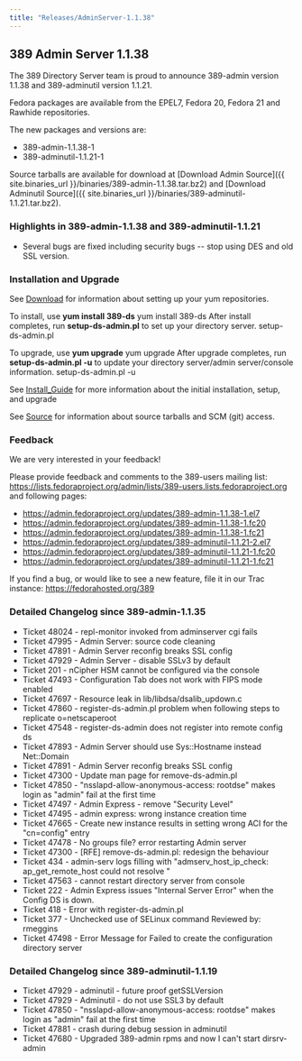 ```yaml
---
title: "Releases/AdminServer-1.1.38"
---
```

389 Admin Server 1.1.38
-----------------------------

The 389 Directory Server team is proud to announce 389-admin version 1.1.38 and 389-adminutil version 1.1.21.

Fedora packages are available from the EPEL7, Fedora 20, Fedora 21 and Rawhide repositories.

The new packages and versions are:

-   389-admin-1.1.38-1
-   389-adminutil-1.1.21-1

Source tarballs are available for download at [Download Admin Source]({{ site.binaries_url }}/binaries/389-admin-1.1.38.tar.bz2) and 
[Download Adminutil Source]({{ site.binaries_url }}/binaries/389-adminutil-1.1.21.tar.bz2).

### Highlights in 389-admin-1.1.38 and 389-adminutil-1.1.21

-   Several bugs are fixed including security bugs -- stop using DES and old SSL version.

### Installation and Upgrade

See [Download](../download.html) for information about setting up your yum repositories.

To install, use **yum install 389-ds** yum install 389-ds After install completes, run **setup-ds-admin.pl** to set up your directory server. setup-ds-admin.pl

To upgrade, use **yum upgrade** yum upgrade After upgrade completes, run **setup-ds-admin.pl -u** to update your directory server/admin server/console information. setup-ds-admin.pl -u

See [Install\_Guide](../legacy/install-guide.html) for more information about the initial installation, setup, and upgrade

See [Source](../development/source.html) for information about source tarballs and SCM (git) access.

### Feedback

We are very interested in your feedback!

Please provide feedback and comments to the 389-users mailing list: <https://lists.fedoraproject.org/admin/lists/389-users.lists.fedoraproject.org> and following pages:

-   <https://admin.fedoraproject.org/updates/389-admin-1.1.38-1.el7>
-   <https://admin.fedoraproject.org/updates/389-admin-1.1.38-1.fc20>
-   <https://admin.fedoraproject.org/updates/389-admin-1.1.38-1.fc21>
-   <https://admin.fedoraproject.org/updates/389-adminutil-1.1.21-2.el7>
-   <https://admin.fedoraproject.org/updates/389-adminutil-1.1.21-1.fc20>
-   <https://admin.fedoraproject.org/updates/389-adminutil-1.1.21-1.fc21>

If you find a bug, or would like to see a new feature, file it in our Trac instance: <https://fedorahosted.org/389>

### Detailed Changelog since 389-admin-1.1.35

-   Ticket 48024 - repl-monitor invoked from adminserver cgi fails
-   Ticket 47995 - Admin Server: source code cleaning
-   Ticket 47891 - Admin Server reconfig breaks SSL config
-   Ticket 47929 - Admin Server - disable SSLv3 by default
-   Ticket 201   - nCipher HSM cannot be configured via the console
-   Ticket 47493 - Configuration Tab does not work with FIPS mode enabled
-   Ticket 47697 - Resource leak in lib/libdsa/dsalib_updown.c
-   Ticket 47860 - register-ds-admin.pl problem when following steps to replicate o=netscaperoot
-   Ticket 47548 - register-ds-admin does not register into remote config ds
-   Ticket 47893 - Admin Server should use Sys::Hostname instead Net::Domain
-   Ticket 47891 - Admin Server reconfig breaks SSL config
-   Ticket 47300 - Update man page for remove-ds-admin.pl
-   Ticket 47850 - "nsslapd-allow-anonymous-access: rootdse" makes login as "admin" fail at the first time
-   Ticket 47497 - Admin Express - remove "Security Level"
-   Ticket 47495 - admin express: wrong instance creation time
-   Ticket 47665 - Create new instance results in setting wrong ACI for the "cn=config" entry
-   Ticket 47478 - No groups file? error restarting Admin server
-   Ticket 47300 - [RFE] remove-ds-admin.pl: redesign the behaviour
-   Ticket 434   - admin-serv logs filling with "admserv_host_ip_check: ap_get_remote_host could not resolve <ip address>"
-   Ticket 47563 - cannot restart directory server from console
-   Ticket 222   - Admin Express issues "Internal Server Error" when the Config DS is down.
-   Ticket 418   - Error with register-ds-admin.pl
-   Ticket 377   - Unchecked use of SELinux command Reviewed by: rmeggins
-   Ticket 47498 - Error Message for Failed to create the configuration directory server

### Detailed Changelog since 389-adminutil-1.1.19

-   Ticket 47929 - adminutil - future proof getSSLVersion
-   Ticket 47929 - Adminutil - do not use SSL3 by default
-   Ticket 47850 - "nsslapd-allow-anonymous-access: rootdse" makes login as "admin" fail at the first time
-   Ticket 47881 - crash during debug session in adminutil
-   Ticket 47680 - Upgraded 389-admin rpms and now I can't start dirsrv-admin

